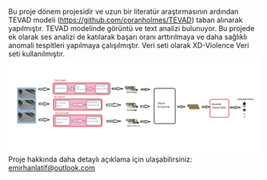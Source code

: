 Bu proje dönem projesidir ve uzun bir literatür araştırmasının ardından TEVAD modeli (https://github.com/coranholmes/TEVAD) taban alınarak yapılmıştır. TEVAD modelinde görüntü ve text analizi bulunuyor. Bu projede ek olarak ses analizi de katılarak başarı oranı arttırılmaya ve daha sağlıklı anomali tespitleri yapılmaya çalışılmıştır.
Veri seti olarak XD-Violence Veri seti kullanılmıştır.
![](https://github.com/emirhanlatif/Anomaly-Crime-Detection-using-Multimodal-Learning/blob/main/sonuc/TEVAD.png)
Proje hakkında daha detaylı açıklama için ulaşabilirsiniz: emirhanlatif@outlook.com
